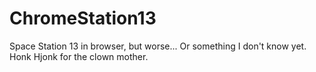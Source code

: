# ChromeStation13
Space Station 13 in browser, but worse... Or something I don't know yet. Honk Hjonk for the clown mother.
